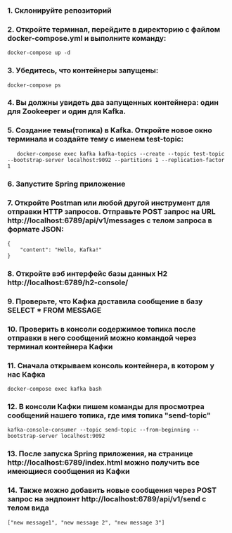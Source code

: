 ### 1. Склонируйте репозиторий

### 2. Откройте терминал, перейдите в директорию с файлом docker-compose.yml и выполните команду:

```
docker-compose up -d 
```

### 3. Убедитесь, что контейнеры запущены:

```
docker-compose ps
```

### 4. Вы должны увидеть два запущенных контейнера: один для Zookeeper и один для Kafka.

### 5. Создание темы(топика) в Kafka. Откройте новое окно терминала и создайте тему с именем test-topic:

```
   docker-compose exec kafka kafka-topics --create --topic test-topic --bootstrap-server localhost:9092 --partitions 1 --replication-factor 1
```

### 6. Запустите Spring приложение

### 7. Откройте Postman или любой другой инструмент для отправки HTTP запросов. Отправьте POST запрос на URL http://localhost:6789/api/v1/messages с телом запроса в формате JSON:

```
{
    "content": "Hello, Kafka!"
}
```

### 8. Откройте вэб интерфейс базы данных H2 http://localhost:6789/h2-console/

### 9. Проверьте, что Кафка доставила сообщение в базу SELECT * FROM MESSAGE

### 10. Проверить в консоли содержимое топика после отправки в него сообщений можно командой через терминал контейнера Кафки

### 11. Сначала открываем консоль контейнера, в котором у нас Кафка

```
docker-compose exec kafka bash
```

### 12. В консоли Кафки пишем команды для просмотреа сообщений нашего топика, где имя топика "send-topic"

```
kafka-console-consumer --topic send-topic --from-beginning --bootstrap-server localhost:9092
```

### 13. После запуска Spring приложения, на странице http://localhost:6789/index.html можно получить все имеющиеся сообщения из Кафки

### 14. Также можно добавить новые сообщения через POST запрос на эндпоинт http://localhost:6789/api/v1/send с телом вида 

```
["new message1", "new message 2", "new message 3"]
```